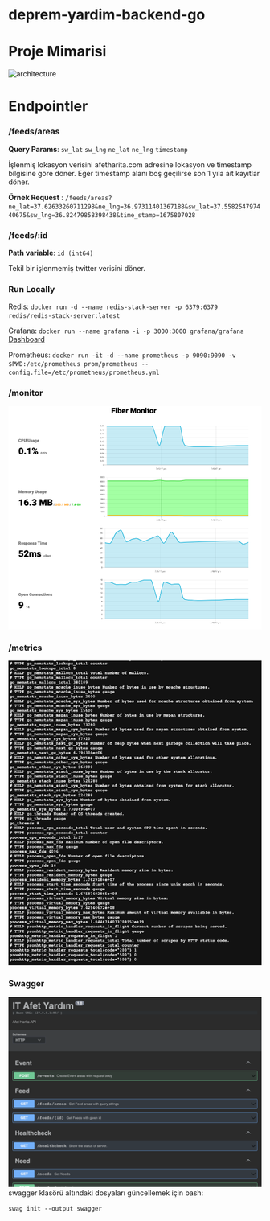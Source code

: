 # deprem-yardim-backend-go

# Proje Mimarisi

![architecture](/docs/architecture.png)

# Endpointler

### /feeds/areas

**Query Params**: `sw_lat` `sw_lng` `ne_lat` `ne_lng` `timestamp`

İşlenmiş lokasyon verisini afetharita.com adresine lokasyon ve timestamp bilgisine göre döner. Eğer timestamp alanı boş geçilirse son 1 yıla ait kayıtlar döner.

**Örnek Request** : `/feeds/areas?ne_lat=37.62633260711298&ne_lng=36.97311401367188&sw_lat=37.558254797440675&sw_lng=36.82479858398438&time_stamp=1675807028`
### /feeds/:id

**Path variable**: `id (int64)`

Tekil bir işlenmemiş twitter verisini döner.

### Run Locally

Redis: `docker run -d --name redis-stack-server -p 6379:6379 redis/redis-stack-server:latest`

Grafana: `docker run --name grafana -i -p 3000:3000 grafana/grafana`
[Dashboard](https://grafana.com/grafana/dashboards/6671-go-processes/)

Prometheus: `docker run -it -d --name prometheus -p 9090:9090 -v $PWD:/etc/prometheus prom/prometheus --config.file=/etc/prometheus/prometheus.yml`

### /monitor

![monitor](/docs/fiber-monitor.png)

### /metrics

![metrics](/docs/metrics.png)

### Swagger
![swagger](/docs/swagger.png)
swagger klasörü altındaki dosyaları güncellemek için bash:
```
swag init --output swagger 
```